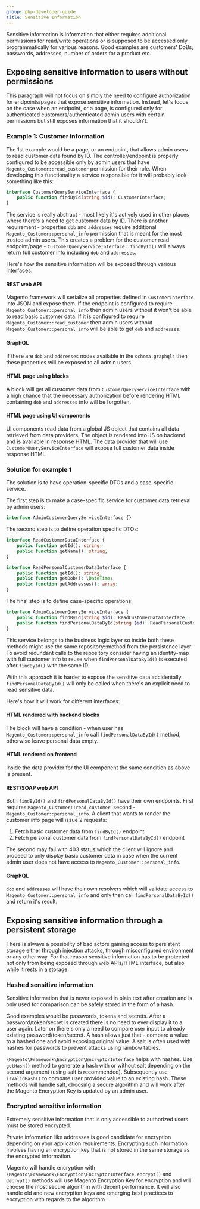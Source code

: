 ```yaml
---
group: php-developer-guide
title: Sensitive Information
---
```


Sensitive information is information that either requires additional permissions for read/write operations
or is supposed to be accessed only programmatically for various reasons.
Good examples are customers' DoBs, passwords, addresses, number of orders for a product etc.

## Exposing sensitive information to users without permissions
This paragraph will not focus on simply the need to configure authorization for endpoints/pages that expose sensitive
information. Instead, let's focus on the case when an endpoint, or a page, is configured only
for authenticated customers/authenticated admin users with certain permissions but still exposes information that
it shouldn't.

### Example 1: Customer information
The 1st example would be a page, or an endpoint, that allows admin users to read customer data found by ID.
The controller/endpoint is properly configured to be accessible only by admin users that have
`Magento_Customer::read_customer` permission for their role. When developing this functionality a service responsible
for it will probably look something like this:
```php
interface CustomerQueryServiceInterface {
    public function findById(string $id): CustomerInterface;
}
```
The service is really abstract - most likely it's actively used in other places where there's a need to get customer
data by ID. There is another requirement - properties
`dob` and `addresses` require additional `Magento_Customer::personal_info` permission that is meant for the most
trusted admin users. This creates a problem for the customer read endpoint/page -
`CustomerQueryServiceInterface::findById()` will always return full customer info including `dob` and `addresses`.

Here's how the sensitive information will be exposed through various interfaces:
#### REST web API
Magento framework will serialize all properties defined in `CustomerInterface` into JSON and expose them. If the endpoint
is configured to require `Magento_Customer::personal_info` then admin users without it won't be able to read basic
customer data. If it is configured to require `Magento_Customer::read_customer` then admin users without
`Magento_Customer::personal_info` will be able to get `dob` and `addresses`.
#### GraphQL
If there are `dob` and `addresses` nodes available in the `schema.graphqls` then these properties will be exposed to
all admin users.
#### HTML page using blocks
A block will get all customer data from `CustomerQueryServiceInterface` with a high chance that the necessary
authorization before rendering HTML containing `dob` and `addresses` info will be forgotten.
#### HTML page using UI components
UI components read data from a global JS object that contains all data retrieved from data providers.
The object is rendered into JS on backend and is available in response HTML.
The data provider that will use `CustomerQueryServiceInterface` will expose full customer data inside response HTML.

### Solution for example 1
The solution is to have operation-specific DTOs and a case-specific service.

The first step is to make a case-specific service for customer data retrieval by admin users:
```php
interface AdminCustomerQueryServiceInterface {}
```
The second step is to define operation specific DTOs:
```php
interface ReadCustomerDataInterface {
    public function getId(): string;
    public function getName(): string;
}

interface ReadPersonalCustomerDataInterface {
    public function getId(): string;
    public function getDob(): \DateTime;
    public function getAddresses(): array;
}
```
The final step is to define case-specific operations:
```php
interface AdminCustomerQueryServiceInterface {
    public function findById(string $id): ReadCustomerDataInterface;
    public function findPersonalDataById(string $id): ReadPersonalCustomerDataInterface;
}
```
This service belongs to the business logic layer so inside both these methods might use the same repository::method
from the persistence layer. To avoid redundant calls to the repository consider having an identity-map with full customer info
to reuse when `findPersonalDataById()` is executed after `findById()` with the same ID.

With this approach it is harder to expose the sensitive data accidentally. `findPersonalDataById()` will only be called
when there's an explicit need to read sensitive data.

Here's how it will work for different interfaces:
#### HTML rendered with backend blocks
The block will have a condition - when user has `Magento_Customer::personal_info` call `findPersonalDataById()` method,
otherwise leave personal data empty.
#### HTML rendered on frontend
Inside the data provider for the UI component the same condition as above is present.
#### REST/SOAP web API
Both `findById()` and `findPersonalDataById()` have their own endpoints. First requires `Magento_Customer::read_customer`,
second - `Magento_Customer::personal_info`. A client that wants to render the customer info page will issue 2 requests:

1. Fetch basic customer data from `findById()` endpoint
1. Fetch personal customer data from `findPersonalDataById()` endpoint

The second may fail with 403 status which the client will ignore and proceed to only display basic customer data in case
when the current admin user does not have access to `Magento_Customer::personal_info`.
#### GraphQL
`dob` and `addresses` will have their own resolvers which will validate access to `Magento_Customer::personal_info`
and only then call `findPersonalDataById()` and return it's result.

## Exposing sensitive information through a persistent storage
There is always a possibility of bad actors gaining access to persistent storage either through injection attacks,
through misconfigured environment or any other way. For that reason sensitive information has to be protected not
only from being exposed through web APIs/HTML interface, but also while it rests in a storage.

### Hashed sensitive information
Sensitive information that is never exposed in plain text after creation and is only used for comparison can be safely
stored in the form of a hash.

Good examples would be passwords, tokens and secrets. After a password/token/secret is created there is no need to ever
display it to a user again. Later on there's only a need to compare user input to already existing password/token/secret.
A hash allows just that - compare a value to a hashed one and avoid exposing original value. A salt is often used with
hashes for passwords to prevent attacks using rainbow tables.

`\Magento\Framework\Encryption\EncryptorInterface` helps with hashes. Use `getHash()` method to generate a hash with
or without salt depending on the second argument (using salt is recommended). Subsequently use `isValidHash()` to
compare user provided value to an existing hash. These methods will handle salt, choosing a secure algorithm and
will work after the Magento Encryption Key is updated by an admin user.

### Encrypted sensitive information
Extremely sensitive information that is only accessible to authorized users must be stored encrypted.

Private information like addresses is good candidate for encryption depending on your application requirements.
Encrypting such information involves having an encryption key that is not stored in the same storage as the encrypted
information.

Magento will handle encryption with `\Magento\Framework\Encryption\EncryptorInterface`. `encrypt()` and `decrypt()`
methods will use Magento Encryption Key for encryption and will choose the most secure algorithm with decent performance.
It will also handle old and new encryption keys and emerging best practices to encryption with regards to the algorithm.
